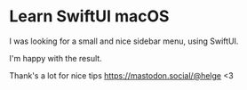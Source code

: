 # Learn SwiftUI macOS

I was looking for a small and nice sidebar menu, using SwiftUI.

I'm happy with the result.

Thank's a lot for nice tips https://mastodon.social/@helge <3